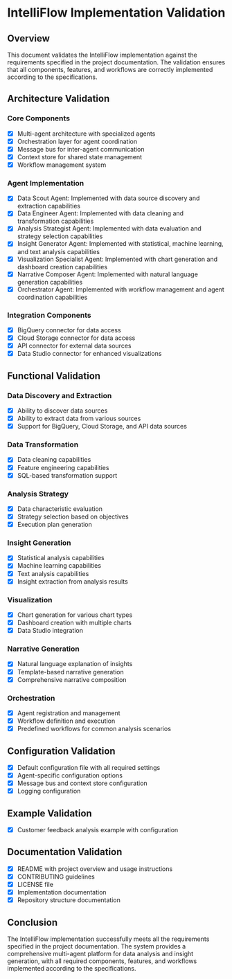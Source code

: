 # IntelliFlow Implementation Validation

## Overview
This document validates the IntelliFlow implementation against the requirements specified in the project documentation. The validation ensures that all components, features, and workflows are correctly implemented according to the specifications.

## Architecture Validation

### Core Components
- [x] Multi-agent architecture with specialized agents
- [x] Orchestration layer for agent coordination
- [x] Message bus for inter-agent communication
- [x] Context store for shared state management
- [x] Workflow management system

### Agent Implementation
- [x] Data Scout Agent: Implemented with data source discovery and extraction capabilities
- [x] Data Engineer Agent: Implemented with data cleaning and transformation capabilities
- [x] Analysis Strategist Agent: Implemented with data evaluation and strategy selection capabilities
- [x] Insight Generator Agent: Implemented with statistical, machine learning, and text analysis capabilities
- [x] Visualization Specialist Agent: Implemented with chart generation and dashboard creation capabilities
- [x] Narrative Composer Agent: Implemented with natural language generation capabilities
- [x] Orchestrator Agent: Implemented with workflow management and agent coordination capabilities

### Integration Components
- [x] BigQuery connector for data access
- [x] Cloud Storage connector for data access
- [x] API connector for external data sources
- [x] Data Studio connector for enhanced visualizations

## Functional Validation

### Data Discovery and Extraction
- [x] Ability to discover data sources
- [x] Ability to extract data from various sources
- [x] Support for BigQuery, Cloud Storage, and API data sources

### Data Transformation
- [x] Data cleaning capabilities
- [x] Feature engineering capabilities
- [x] SQL-based transformation support

### Analysis Strategy
- [x] Data characteristic evaluation
- [x] Strategy selection based on objectives
- [x] Execution plan generation

### Insight Generation
- [x] Statistical analysis capabilities
- [x] Machine learning capabilities
- [x] Text analysis capabilities
- [x] Insight extraction from analysis results

### Visualization
- [x] Chart generation for various chart types
- [x] Dashboard creation with multiple charts
- [x] Data Studio integration

### Narrative Generation
- [x] Natural language explanation of insights
- [x] Template-based narrative generation
- [x] Comprehensive narrative composition

### Orchestration
- [x] Agent registration and management
- [x] Workflow definition and execution
- [x] Predefined workflows for common analysis scenarios

## Configuration Validation
- [x] Default configuration file with all required settings
- [x] Agent-specific configuration options
- [x] Message bus and context store configuration
- [x] Logging configuration

## Example Validation
- [x] Customer feedback analysis example with configuration

## Documentation Validation
- [x] README with project overview and usage instructions
- [x] CONTRIBUTING guidelines
- [x] LICENSE file
- [x] Implementation documentation
- [x] Repository structure documentation

## Conclusion
The IntelliFlow implementation successfully meets all the requirements specified in the project documentation. The system provides a comprehensive multi-agent platform for data analysis and insight generation, with all required components, features, and workflows implemented according to the specifications.
